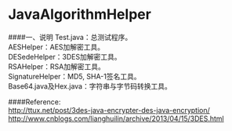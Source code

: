 JavaAlgorithmHelper
================================

####一、说明
Test.java：总测试程序。  
AESHelper：AES加解密工具。  
DESedeHelper：3DES加解密工具。  
RSAHelper：RSA加解密工具。  
SignatureHelper：MD5, SHA-1签名工具。  
Base64.java及Hex.java：字符串与字节码转换工具。  

####Reference:  
<http://ttux.net/post/3des-java-encrypter-des-java-encryption/>  
<http://www.cnblogs.com/lianghuilin/archive/2013/04/15/3DES.html>
